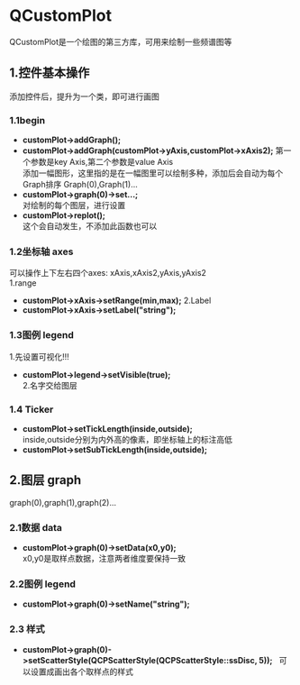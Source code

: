 # QCustomPlot 

QCustomPlot是一个绘图的第三方库，可用来绘制一些频谱图等


## 1.控件基本操作
添加控件后，提升为一个类，即可进行画图
### 1.1begin
- **customPlot->addGraph();**    
- **customPlot->addGraph(customPlot->yAxis,customPlot->xAxis2);** 第一个参数是key Axis,第二个参数是value Axis   
添加一幅图形，这里指的是在一幅图里可以绘制多种，添加后会自动为每个Graph排序 Graph(0),Graph(1)...  
- **customPlot->graph(0)->set...;**  
对绘制的每个图层，进行设置   
- **customPlot->replot();**   
这个会自动发生，不添加此函数也可以 

### 1.2坐标轴 axes
可以操作上下左右四个axes: xAxis,xAxis2,yAxis,yAxis2  
1.range
- **customPlot->xAxis->setRange(min,max);**
2.Label
- **customPlot->xAxis->setLabel("string");**

### 1.3图例 legend
1.先设置可视化!!!
- **customPlot->legend->setVisible(true);**   
2.名字交给图层

### 1.4 Ticker
- **customPlot->setTickLength(inside,outside);**  
inside,outside分别为内外高的像素，即坐标轴上的标注高低  
- **customPlot->setSubTickLength(inside,outside);**  


## 2.图层 graph
graph(0),graph(1),graph(2)...

### 2.1数据 data
- **customPlot->graph(0)->setData(x0,y0);**  
x0,y0是取样点数据，注意两者维度要保持一致

### 2.2图例 legend
- **customPlot->graph(0)->setName("string");**

### 2.3 样式
- **customPlot->graph(0)->setScatterStyle(QCPScatterStyle(QCPScatterStyle::ssDisc, 5));**  
可以设置成画出各个取样点的样式   
